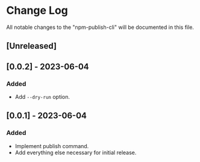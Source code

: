 # Change Log

All notable changes to the "npm-publish-cli" will be documented in this file.

## [Unreleased]

## [0.0.2] - 2023-06-04

### Added

- Add `--dry-run` option.

## [0.0.1] - 2023-06-04

### Added

- Implement publish command.
- Add everything else necessary for initial release.

<!--
See: https://common-changelog.org/

## [0.0.1] - 2023-01-01

### Changed

### Added

### Removed

### Fixed
-->
